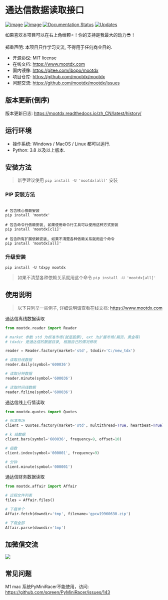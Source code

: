 通达信数据读取接口
==================

[![image](https://badge.fury.io/py/mootdx.svg)](http://badge.fury.io/py/mootdx)
[![image](https://img.shields.io/travis/bopo/mootdx.svg)](https://travis-ci.org/mootdx/mootdx)
[![Documentation Status](https://readthedocs.org/projects/mootdx/badge/?version=latest)](https://mootdx.readthedocs.io/zh/latest/?badge=latest)
[![Updates](https://pyup.io/repos/github/mootdx/mootdx/shield.svg)](https://pyup.io/repos/github/mootdx/mootdx/)

如果喜欢本项目可以在右上角给颗⭐！你的支持是我最大的动力😎！

郑重声明: 本项目只作学习交流, 不得用于任何商业目的.

-   开源协议: MIT license
-   在线文档: <https://www.mootdx.com>
-   国内镜像: <https://gitee.com/ibopo/mootdx>
-   项目仓库: <https://github.com/mootdx/mootdx>
-   问题交流: <https://github.com/mootdx/mootdx/issues>

版本更新(倒序)
--------------

版本更新日志: <https://mootdx.readthedocs.io/zh_CN/latest/history/>

运行环境
--------

-   操作系统: Windows / MacOS / Linux 都可以运行.
-   Python: 3.8 以及以上版本.

安装方法
--------

> 新手建议使用 `pip install -U 'mootdx[all]'` 安装

### PIP 安装方法
```shell

# 包含核心依赖安装
pip install 'mootdx'

# 包含命令行依赖安装, 如果使用命令行工具可以使用这种方式安装
pip install 'mootdx[cli]'

# 包含所有扩展依赖安装, 如果不清楚各种依赖关系就用这个命令
pip install 'mootdx[all]'
```

### 升级安装

```shell
pip install -U tdxpy mootdx
```

> 如果不清楚各种依赖关系就用这个命令 `pip install -U 'mootdx[all]'`

使用说明
--------

> 以下只列举一些例子, 详细说明请查看在线文档: <https://www.mootdx.com>

通达信离线数据读取

```python
from mootdx.reader import Reader

# market 参数 std 为标准市场(就是股票), ext 为扩展市场(期货，黄金等)
# tdxdir 是通达信的数据目录, 根据自己的情况修改

reader = Reader.factory(market='std', tdxdir='C:/new_tdx')

# 读取日线数据
reader.daily(symbol='600036')

# 读取分钟数据
reader.minute(symbol='600036')

# 读取时间线数据
reader.fzline(symbol='600036')
```

通达信线上行情读取

```python
from mootdx.quotes import Quotes

# 标准市场
client = Quotes.factory(market='std', multithread=True, heartbeat=True)

# k 线数据
client.bars(symbol='600036', frequency=9, offset=10)

# 指数
client.index(symbol='000001', frequency=9)

# 分钟
client.minute(symbol='000001')
```

通达信财务数据读取

```python
from mootdx.affair import Affair

# 远程文件列表
files = Affair.files()

# 下载单个
Affair.fetch(downdir='tmp', filename='gpcw19960630.zip')

# 下载全部
Affair.parse(downdir='tmp')
```

加微信交流
----------

![](docs/img/IMG_2851.JPG)

常见问题
--------

M1 mac 系统PyMiniRacer不能使用，访问:
<https://github.com/sqreen/PyMiniRacer/issues/143>
